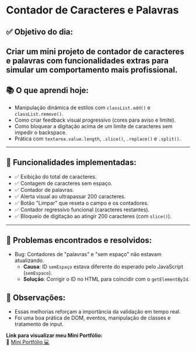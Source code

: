 # Contador de Caracteres e Palavras

## ✅ Objetivo do dia:
Criar um mini projeto de contador de caracteres e palavras com funcionalidades extras para simular um comportamento mais profissional.
---

## 📚 O que aprendi hoje:

- Manipulação dinâmica de estilos com `classList.add()` e `classList.remove()`.
- Como criar feedback visual progressivo (cores para aviso e limite).
- Como bloquear a digitação acima de um limite de caracteres sem impedir o backspace.
- Prática com `textarea.value.length`, `.slice()`, `.replace()` e `.split()`.

---

## 🔧 Funcionalidades implementadas:

- ✅ Exibição do total de caracteres.
- ✅ Contagem de caracteres sem espaço.
- ✅ Contador de palavras.
- ✅ Alerta visual ao ultrapassar 200 caracteres.
- ✅ Botão "Limpar" que reseta o campo e os contadores.
- ✅ Contador regressivo funcional (caracteres restantes).
- ✅ Bloqueio de digitação ao atingir 200 caracteres (com `slice()`).

---

## 🚫 Problemas encontrados e resolvidos:

- Bug: Contadores de "palavras" e "sem espaço" não estavam atualizando.
  - **Causa**: ID `semEspaço` estava diferente do esperado pelo JavaScript (`semEspaco`).
  - **Solução**: Corrigir o ID no HTML para coincidir com o `getElementById`.

## 🧠 Observações:

- Essas melhorias reforçam a importância da validação em tempo real.
- Foi uma boa prática de DOM, eventos, manipulação de classes e tratamento de input.

**Link para visualizar meu Mini Portfólio:**  
🔗 [Mini Portfólio 💻](https://thiagogosilva.github.io/desafio-90dias-dev/)